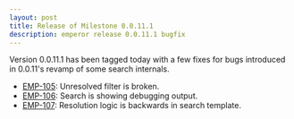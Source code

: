 ```yaml
---
layout: post
title: Release of Milestone 0.0.11.1
description: emperor release 0.0.11.1 bugfix
---
```


Version 0.0.11.1 has been tagged today with a few fixes for bugs introduced in 0.0.11's revamp of some search internals.

* [EMP-105](http://issues.emperorapp.com/ticket/EMP-105): Unresolved filter is broken.
* [EMP-106](http://issues.emperorapp.com/ticket/EMP-106): Search is showing debugging output.
* [EMP-107](http://issues.emperorapp.com/ticket/EMP-107): Resolution logic is backwards in search template.
